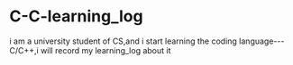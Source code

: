 # C-C-learning_log
i am a university student of CS,and i start learning the coding language---C/C++,i will record my learning_log about it
